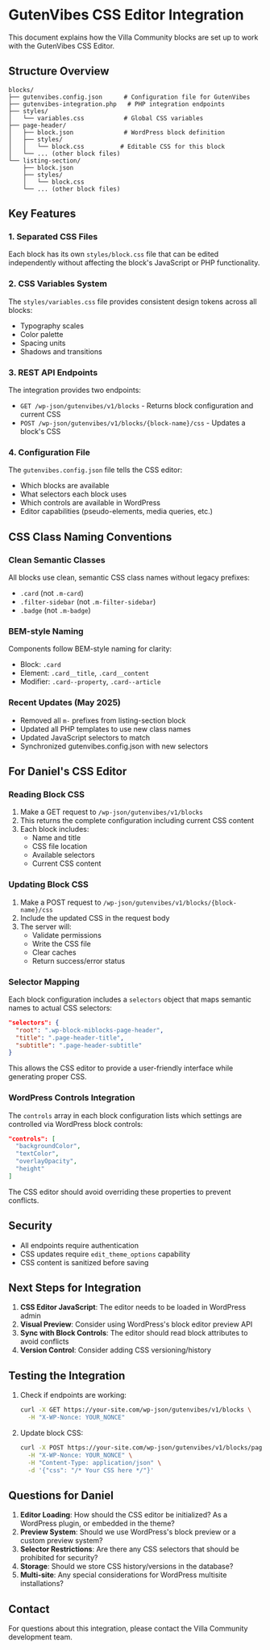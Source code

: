# GutenVibes CSS Editor Integration

This document explains how the Villa Community blocks are set up to work with the GutenVibes CSS Editor.

## Structure Overview

```
blocks/
├── gutenvibes.config.json      # Configuration file for GutenVibes
├── gutenvibes-integration.php   # PHP integration endpoints
├── styles/
│   └── variables.css           # Global CSS variables
├── page-header/
│   ├── block.json              # WordPress block definition
│   ├── styles/
│   │   └── block.css          # Editable CSS for this block
│   └── ... (other block files)
└── listing-section/
    ├── block.json
    ├── styles/
    │   └── block.css
    └── ... (other block files)
```

## Key Features

### 1. Separated CSS Files
Each block has its own `styles/block.css` file that can be edited independently without affecting the block's JavaScript or PHP functionality.

### 2. CSS Variables System
The `styles/variables.css` file provides consistent design tokens across all blocks:
- Typography scales
- Color palette
- Spacing units
- Shadows and transitions

### 3. REST API Endpoints
The integration provides two endpoints:
- `GET /wp-json/gutenvibes/v1/blocks` - Returns block configuration and current CSS
- `POST /wp-json/gutenvibes/v1/blocks/{block-name}/css` - Updates a block's CSS

### 4. Configuration File
The `gutenvibes.config.json` file tells the CSS editor:
- Which blocks are available
- What selectors each block uses
- Which controls are available in WordPress
- Editor capabilities (pseudo-elements, media queries, etc.)

## CSS Class Naming Conventions

### Clean Semantic Classes
All blocks use clean, semantic CSS class names without legacy prefixes:
- `.card` (not `.m-card`)
- `.filter-sidebar` (not `.m-filter-sidebar`)
- `.badge` (not `.m-badge`)

### BEM-style Naming
Components follow BEM-style naming for clarity:
- Block: `.card`
- Element: `.card__title`, `.card__content`
- Modifier: `.card--property`, `.card--article`

### Recent Updates (May 2025)
- Removed all `m-` prefixes from listing-section block
- Updated all PHP templates to use new class names
- Updated JavaScript selectors to match
- Synchronized gutenvibes.config.json with new selectors

## For Daniel's CSS Editor

### Reading Block CSS
1. Make a GET request to `/wp-json/gutenvibes/v1/blocks`
2. This returns the complete configuration including current CSS content
3. Each block includes:
   - Name and title
   - CSS file location
   - Available selectors
   - Current CSS content

### Updating Block CSS
1. Make a POST request to `/wp-json/gutenvibes/v1/blocks/{block-name}/css`
2. Include the updated CSS in the request body
3. The server will:
   - Validate permissions
   - Write the CSS file
   - Clear caches
   - Return success/error status

### Selector Mapping
Each block configuration includes a `selectors` object that maps semantic names to actual CSS selectors:

```json
"selectors": {
  "root": ".wp-block-miblocks-page-header",
  "title": ".page-header-title",
  "subtitle": ".page-header-subtitle"
}
```

This allows the CSS editor to provide a user-friendly interface while generating proper CSS.

### WordPress Controls Integration
The `controls` array in each block configuration lists which settings are controlled via WordPress block controls:

```json
"controls": [
  "backgroundColor",
  "textColor",
  "overlayOpacity",
  "height"
]
```

The CSS editor should avoid overriding these properties to prevent conflicts.

## Security

- All endpoints require authentication
- CSS updates require `edit_theme_options` capability
- CSS content is sanitized before saving

## Next Steps for Integration

1. **CSS Editor JavaScript**: The editor needs to be loaded in WordPress admin
2. **Visual Preview**: Consider using WordPress's block editor preview API
3. **Sync with Block Controls**: The editor should read block attributes to avoid conflicts
4. **Version Control**: Consider adding CSS versioning/history

## Testing the Integration

1. Check if endpoints are working:
   ```bash
   curl -X GET https://your-site.com/wp-json/gutenvibes/v1/blocks \
     -H "X-WP-Nonce: YOUR_NONCE"
   ```

2. Update block CSS:
   ```bash
   curl -X POST https://your-site.com/wp-json/gutenvibes/v1/blocks/page-header/css \
     -H "X-WP-Nonce: YOUR_NONCE" \
     -H "Content-Type: application/json" \
     -d '{"css": "/* Your CSS here */"}'
   ```

## Questions for Daniel

1. **Editor Loading**: How should the CSS editor be initialized? As a WordPress plugin, or embedded in the theme?
2. **Preview System**: Should we use WordPress's block preview or a custom preview system?
3. **Selector Restrictions**: Are there any CSS selectors that should be prohibited for security?
4. **Storage**: Should we store CSS history/versions in the database?
5. **Multi-site**: Any special considerations for WordPress multisite installations?

## Contact

For questions about this integration, please contact the Villa Community development team.
